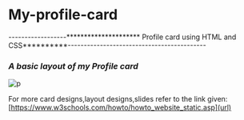 # My-profile-card
------------------********************* Profile card using HTML and CSS**********-------------------------------------------

### _A basic layout of my Profile card_

![p](https://user-images.githubusercontent.com/89581143/155173039-a39ef872-9771-4d2d-a0bc-cd43effeb8c0.png)

For more card designs,layout designs,slides  refer to the link given:[https://www.w3schools.com/howto/howto_website_static.asp](url)




  
